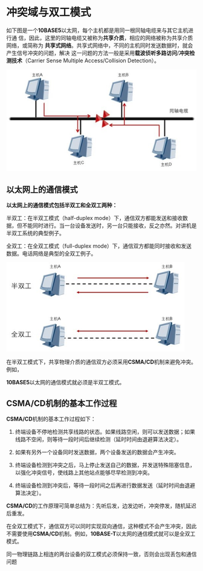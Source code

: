 # 冲突域与双工模式



如下图是一个**10BASE5**以太网，每个主机都是用同一根同轴电缆来与其它主机进行通 信，因此，这里的同轴电缆又被称为**共享介质**，相应的网络被称为共享介质网络，或简称为 **共享式网络**。共享式网络中，不同的主机同时发送数据时，就会产生信号冲突的问题，解决 这一问题的方法一般是采用**载波侦听多路访问**/**冲突检测技术**（Carrier Sense Multiple  Access/Collision Detection）。

![图1](image/%E5%9B%BE1.jpg)

## 以太网上的通信模式

**以太网上的通信模式包括半双工和全双工两种：**

半双工：在半双工模式（half-duplex mode）下，通信双方都能发送和接收数据，但不能同时进行。当一台设备发送时，另一台只能接收，反之亦然。对讲机是半双工系统的典型例子。

全双工：在全双工模式（full-duplex mode）下，通信双方都能同时接收和发送数据。电话网络是典型的全双工例子。

![图2](image/%E5%9B%BE2.jpg)

在半双工模式下，共享物理介质的通信双方必须采用**CSMA/CD**机制来避免冲突。例如，

**10BASE5**以太网的通信模式就必须是半双工模式。



## CSMA/CD机制的基本工作过程



**CSMA/CD**机制的基本工作过程如下：

1. 终端设备不停地检测共享线路的状态。如果线路空闲，则可以发送数据；如果线路不空闲，则等待一段时间后继续检测（延时时间由退避算法决定）。

2. 如果有另外一个设备同时发送数据，两个设备发送的数据会产生冲突。

3. 终端设备检测到冲突之后，马上停止发送自己的数据，并发送特殊阻塞信息，以强化冲突信号，使线路上其他站点能够尽早检测到冲突。

4. 终端设备检测到冲突后，等待一段时间之后再进行数据发送（延时时间由退避算法决定）。

**CSMA/CD**的工作原理可简单总结为：先听后发，边发边听，冲突停发，随机延迟后重发。



在全双工模式下，通信双方可以同时实现双向通信，这种模式不会产生冲突，因此不需要使用**CSMA/CD**机制。例如，**10BASE-T**以太网的通信模式就可以是全双工模式。

同一物理链路上相连的两台设备的双工模式必须保持一致，否则会出现丢包和通信问题



